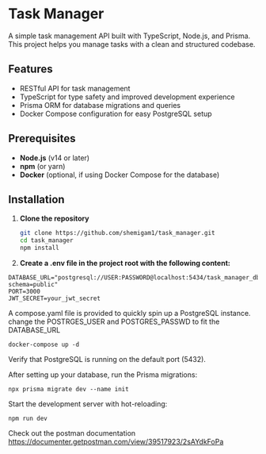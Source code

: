 # Task Manager

A simple task management API built with TypeScript, Node.js, and Prisma. This project helps you manage tasks with a clean and structured codebase.

## Features

- RESTful API for task management
- TypeScript for type safety and improved development experience
- Prisma ORM for database migrations and queries
- Docker Compose configuration for easy PostgreSQL setup

## Prerequisites

- **Node.js** (v14 or later)
- **npm** (or yarn)
- **Docker** (optional, if using Docker Compose for the database)

## Installation

1. **Clone the repository**

   ```bash
   git clone https://github.com/shemigam1/task_manager.git
   cd task_manager
   npm install
   ```

2. **Create a .env file in the project root with the following content:**

```
DATABASE_URL="postgresql://USER:PASSWORD@localhost:5434/task_manager_db?schema=public"
PORT=3000
JWT_SECRET=your_jwt_secret
```

A compose.yaml file is provided to quickly spin up a PostgreSQL instance.
change the POSTRGES_USER and POSTGRES_PASSWD to fit the DATABASE_URL

```
docker-compose up -d
```

Verify that PostgreSQL is running on the default port (5432).

After setting up your database, run the Prisma migrations:

```
npx prisma migrate dev --name init
```

Start the development server with hot-reloading:

```
npm run dev
```

Check out the postman documentation
https://documenter.getpostman.com/view/39517923/2sAYdkFoPa
